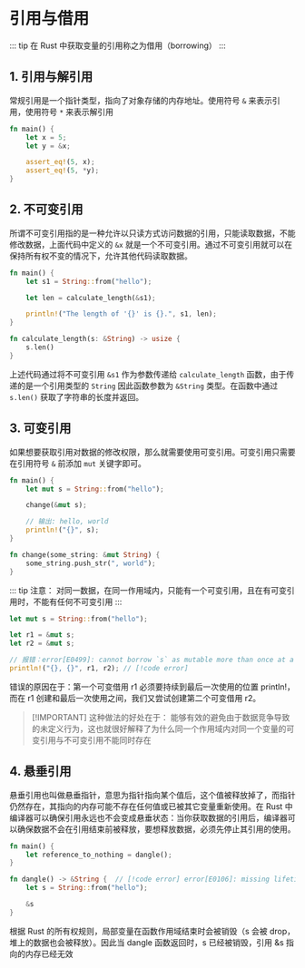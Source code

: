 # 引用与借用

::: tip
在 Rust 中获取变量的引用称之为借用（borrowing）
:::

## 1. 引用与解引用

常规引用是一个指针类型，指向了对象存储的内存地址。使用符号 `&` 来表示引用，使用符号 `*` 来表示解引用

```rust
fn main() {
    let x = 5;
    let y = &x;

    assert_eq!(5, x);
    assert_eq!(5, *y);
}
```

## 2. 不可变引用

所谓不可变引用指的是一种允许以只读方式访问数据的引用，只能读取数据，不能修改数据，上面代码中定义的 `&x` 就是一个不可变引用。通过不可变引用就可以在保持所有权不变的情况下，允许其他代码读取数据。

```rust
fn main() {
    let s1 = String::from("hello");

    let len = calculate_length(&s1);

    println!("The length of '{}' is {}.", s1, len);
}

fn calculate_length(s: &String) -> usize {
    s.len()
}
```

上述代码通过将不可变引用 `&s1` 作为参数传递给 `calculate_length` 函数，由于传递的是一个引用类型的 `String` 因此函数参数为 `&String` 类型。在函数中通过 `s.len()` 获取了字符串的长度并返回。

## 3. 可变引用

如果想要获取引用对数据的修改权限，那么就需要使用可变引用。可变引用只需要在引用符号 `&` 前添加 `mut` 关键字即可。

```rust
fn main() {
    let mut s = String::from("hello");

    change(&mut s);

    // 输出: hello, world
    println!("{}", s);
}

fn change(some_string: &mut String) {
    some_string.push_str(", world");
}
```

::: tip 注意：
对同一数据，在同一作用域内，只能有一个可变引用，且在有可变引用时，不能有任何不可变引用
:::

```rust
let mut s = String::from("hello");

let r1 = &mut s;
let r2 = &mut s;

// 报错：error[E0499]: cannot borrow `s` as mutable more than once at a time
println!("{}, {}", r1, r2); // [!code error]
```

错误的原因在于：第一个可变借用 r1 必须要持续到最后一次使用的位置 println!，而在 r1 创建和最后一次使用之间，我们又尝试创建第二个可变借用 r2。

> [!IMPORTANT] 这种做法的好处在于：
> 能够有效的避免由于数据竞争导致的未定义行为，这也就很好解释了为什么同一个作用域内对同一个变量的可变引用与不可变引用不能同时存在

## 4. 悬垂引用

悬垂引用也叫做悬垂指针，意思为指针指向某个值后，这个值被释放掉了，而指针仍然存在，其指向的内存可能不存在任何值或已被其它变量重新使用。在 Rust 中编译器可以确保引用永远也不会变成悬垂状态：当你获取数据的引用后，编译器可以确保数据不会在引用结束前被释放，要想释放数据，必须先停止其引用的使用。

```rust
fn main() {
    let reference_to_nothing = dangle();
}

fn dangle() -> &String {  // [!code error] error[E0106]: missing lifetime specifier
    let s = String::from("hello");

    &s
}
```

根据 Rust 的所有权规则，局部变量在函数作用域结束时会被销毁（s 会被 drop，堆上的数据也会被释放）。因此当 dangle 函数返回时，s 已经被销毁，引用 &s 指向的内存已经无效

